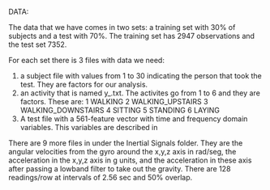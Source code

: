DATA:

The data that we have comes in two sets: a training set with 30% of subjects and a test with 70%. The training set has 2947 observations and the test set 7352.

For each set there is 3 files with data we need:
  1. a subject file with values from 1 to 30 indicating the person that took the test. They are factors for our analysis.
  2. an activity that is named y_.txt. The activites go from 1 to 6 and they are factors. These are:
     1 WALKING
     2 WALKING_UPSTAIRS
     3 WALKING_DOWNSTAIRS
     4 SITTING
     5 STANDING
     6 LAYING
  3. A test file with a 561-feature vector with time and frequency domain variables. This variables are described in 

There are 9 more files in under the Inertial Signals folder. They are the angular velocities from the gyro around the x,y,z axis in rad/seg, the acceleration in the x,y,z axis in g units, and the acceleration in these axis after passing a lowband filter to take out the gravity. There are 128 readings/row at intervals of 2.56 sec and 50% overlap.

